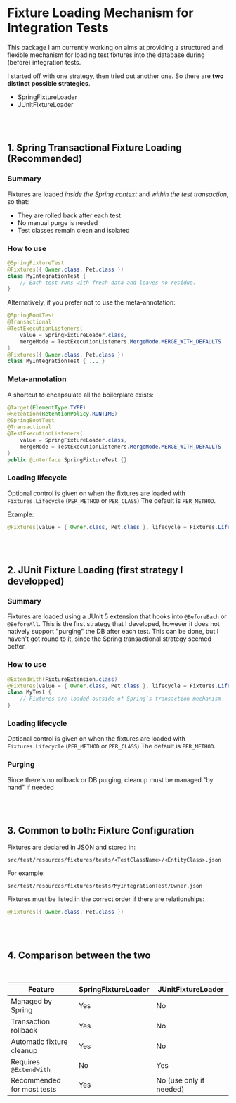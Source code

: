 # Fixture Loading Mechanism for Integration Tests

This package I am currently working on aims at providing a structured and flexible 
mechanism for loading test fixtures into the database during (before) integration 
tests.

I started off with one strategy, then tried out another one.
So there are **two distinct possible strategies**.
- SpringFixtureLoader
- JUnitFixtureLoader



<br />
<br />



## 1. Spring Transactional Fixture Loading (Recommended)

### Summary

Fixtures are loaded *inside the Spring context* and *within the test transaction*, so that:

- They are rolled back after each test
- No manual purge is needed
- Test classes remain clean and isolated

### How to use

```java
@SpringFixtureTest
@Fixtures({ Owner.class, Pet.class })
class MyIntegrationTest {
    // Each test runs with fresh data and leaves no residue.
}
```

Alternatively, if you prefer not to use the meta-annotation:

```java
@SpringBootTest
@Transactional
@TestExecutionListeners(
    value = SpringFixtureLoader.class,
    mergeMode = TestExecutionListeners.MergeMode.MERGE_WITH_DEFAULTS
)
@Fixtures({ Owner.class, Pet.class })
class MyIntegrationTest { ... }
```

### Meta-annotation

A shortcut to encapsulate all the boilerplate exists:

```java
@Target(ElementType.TYPE)
@Retention(RetentionPolicy.RUNTIME)
@SpringBootTest
@Transactional
@TestExecutionListeners(
    value = SpringFixtureLoader.class,
    mergeMode = TestExecutionListeners.MergeMode.MERGE_WITH_DEFAULTS
)
public @interface SpringFixtureTest {}
```


### Loading lifecycle

Optional control is given on when the fixtures are loaded with `Fixtures.Lifecycle` (`PER_METHOD` or `PER_CLASS`)
  The default  is `PER_METHOD`.  
  
Example:

```java
@Fixtures(value = { Owner.class, Pet.class }, lifecycle = Fixtures.Lifecycle.PER_CLASS)
```



<br />
<br />






## 2. JUnit Fixture Loading (first strategy I developped)

### Summary

Fixtures are loaded using a JUnit 5 extension that hooks into `@BeforeEach` or `@BeforeAll`.
This is the first strategy that I developed, however it does not natively support "purging"
the DB after each test. This can be done, but I haven't got round to it, since the Spring 
transactional strategy seemed better.

### How to use

```java
@ExtendWith(FixtureExtension.class)
@Fixtures(value = { Owner.class, Pet.class }, lifecycle = Fixtures.Lifecycle.PER_METHOD)
class MyTest {
    // Fixtures are loaded outside of Spring’s transaction mechanism
}
```

### Loading lifecycle

Optional control is given on when the fixtures are loaded with `Fixtures.Lifecycle` (`PER_METHOD` or `PER_CLASS`)
  The default  is `PER_METHOD`.

### Purging

Since there's no rollback or DB purging, cleanup must be managed "by hand" if needed



<br />
<br />


## 3. Common to both: Fixture Configuration

Fixtures are declared in JSON and stored in:

```
src/test/resources/fixtures/tests/<TestClassName>/<EntityClass>.json
```

For example:

```
src/test/resources/fixtures/tests/MyIntegrationTest/Owner.json
```

Fixtures must be listed in the correct order if there are relationships:

```java
@Fixtures({ Owner.class, Pet.class })
```



<br />
<br />


## 4. Comparison between the two
  
<br />

| Feature                          | SpringFixtureLoader         | JUnitFixtureLoader          |
|----------------------------------|------------------------------|------------------------------|
| Managed by Spring                | Yes                          | No                           |
| Transaction rollback             | Yes                          | No                           |
| Automatic fixture cleanup        | Yes                          | No                           |
| Requires `@ExtendWith`           | No                           | Yes                          |
| Recommended for most tests       | Yes                          | No (use only if needed)      |





